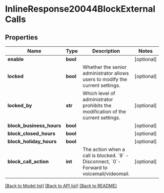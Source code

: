 # InlineResponse20044BlockExternalCalls

## Properties
Name | Type | Description | Notes
------------ | ------------- | ------------- | -------------
**enable** | **bool** |  | [optional] 
**locked** | **bool** | Whether the senior administrator allows users to modify the current settings. | [optional] 
**locked_by** | **str** | Which level of administrator prohibits the modification of the current settings. | [optional] 
**block_business_hours** | **bool** |  | [optional] 
**block_closed_hours** | **bool** |  | [optional] 
**block_holiday_hours** | **bool** |  | [optional] 
**block_call_action** | **int** | The action when a call is blocked. &#x60;9&#x60; - Disconnect, &#x60;0&#x60;- Forward to voicemail/videomail. | [optional] 

[[Back to Model list]](../README.md#documentation-for-models) [[Back to API list]](../README.md#documentation-for-api-endpoints) [[Back to README]](../README.md)

